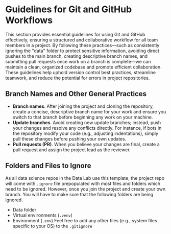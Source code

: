 # Guidelines for Git and GitHub Workflows
This section provides essential guidelines for using Git and GitHub effectively, ensuring a structured and collaborative workflow for all team members in a project.  By following these practices—such as consistently ignoring the "data" folder to protect sensitive information, avoiding direct pushes to the main branch, creating descriptive branch names, and submitting pull requests once work on a branch is complete—we can maintain a clean, organized codebase and promote efficient collaboration. These guidelines help uphold version control best practices, streamline teamwork, and reduce the potential for errors in project repositories.

## Branch Names and Other General Practices
- **Branch names**. After joining the project and cloning the repository, create a concise, descriptive branch name for your work and ensure you switch to that branch before beginning any work on your machine.
- **Update branches**. Avoid creating new update branches; instead, push your changes and resolve any conflicts directly. For instance, if bots in the repository modify your code (e.g., adjusting indentations), simply pull these changes before pushing your own updates.
- **Pull requests (PR)**. When you believe your changes are final, create a pull request and assign the project lead as the reviewer.  

## Folders and Files to Ignore
As all data science repos in the Data Lab use this template, the project repo will come with ```.ignore``` file prepopulated with most files and folders which need to be ignored. However, once you join the project and create your own branch. You will have to make sure that the following folders are being ignored.

- Data folder
- Virtual environments (```.venv```)
- Environment (```.env```)
Feel free to add any other files (e.g., system files specific to your OS) to the ```.gitignore```